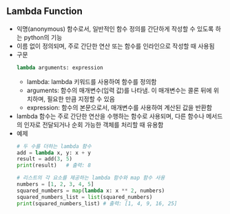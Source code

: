 ## Lambda Function

- 익명(anonymous) 함수로서, 일반적인 함수 정의를 간단하게 작성할 수 있도록 하는 python의 기능
- 이름 없이 정의되며, 주로 간단한 연산 또는 함수를 인라인으로 작성할 때 사용됨
- 구문
    ```python
    lambda arguments: expression
    ```
    - lambda: lambda 키워드를 사용하여 함수를 정의함
    - arguments: 함수의 매개변수(입력 값)를 나타냄. 이 매개변수는 콜론 뒤에 위치하며, 필요한 만큼 지정할 수 있음
    - expression: 함수의 본문으로서, 매개변수를 사용하여 계산된 값을 반환함
- lambda 함수는 주로 간단한 연산을 수행하는 함수로 사용되며, 다른 함수나 메서드의 인자로 전달되거나 순회 가능한 객체를 처리할 때 유용함
- 예제
    ```python
    # 두 수를 더하는 lambda 함수
    add = lambda x, y: x + y
    result = add(3, 5)
    print(result)   # 출력: 8

    # 리스트의 각 요소를 제공하는 lambda 함수와 map 함수 사용
    numbers = [1, 2, 3, 4, 5]
    squared_numbers = map(lambda x: x ** 2, numbers)
    squared_numbers_list = list(squared_numbers)
    print(squared_numbers_list) # 출력: [1, 4, 9, 16, 25]
    ```
